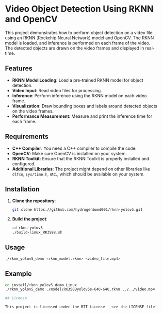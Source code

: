 # Video Object Detection Using RKNN and OpenCV

This project demonstrates how to perform object detection on a video file using an RKNN (Rockchip Neural Network) model and OpenCV. The RKNN model is loaded, and inference is performed on each frame of the video. The detected objects are drawn on the video frames and displayed in real-time.

## Features

- **RKNN Model Loading**: Load a pre-trained RKNN model for object detection.
- **Video Input**: Read video files for processing.
- **Inference**: Perform inference using the RKNN model on each video frame.
- **Visualization**: Draw bounding boxes and labels around detected objects on the video frames.
- **Performance Measurement**: Measure and print the inference time for each frame.

## Requirements

- **C++ Compiler**: You need a C++ compiler to compile the code.
- **OpenCV**: Make sure OpenCV is installed on your system.
- **RKNN Toolkit**: Ensure that the RKNN Toolkit is properly installed and configured.
- **Additional Libraries**: The project might depend on other libraries like `dlfcn`, `sys/time.h`, etc., which should be available on your system.

## Installation

1. **Clone the repository**:

    ```bash
    git clone https://github.com/hydrogenbond001/rknn-yolov5.git
    ```

2. **Build the project**:

    ```bash
    cd rknn-yolov5
    ./build-linux_RK3588.sh
    ```

## Usage

```bash
./rknn_yolov5_demo <rknn_model.rknn> <video_file.mp4>
```
## Example
```bash
cd install/rknn_yolov5_demo_Linux
./rknn_yolov5_demo ./model/RK3588yolov5s-640-640.rknn ../../video.mp4

## License

This project is licensed under the MIT License - see the LICENSE file for details.
